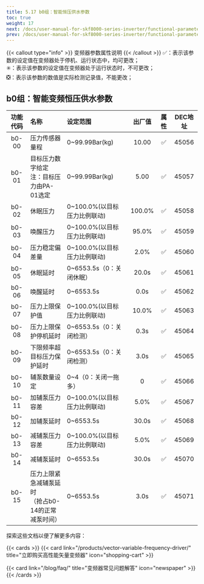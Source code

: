 ```yaml
---
title: 5.17 b0组：智能恒压供水参数
toc: true
weight: 17
next: /docs/user-manual-for-skf8000-series-inverter/functional-parameter-table/parameter-monitoring/
prev: /docs/user-manual-for-skf8000-series-inverter/functional-parameter-table/control-optimization-parameters/
---
```

{{< callout type="info" >}}
  变频器参数属性说明
{{< /callout >}}
✅：表示该参数的设定值在变频器处于停机、运行状态中，均可更改；  
✳️：表示该参数的设定值在变频器处于运行状态时，不可更改；  
❎：表示该参数的数值是实际检测记录值，不能更改；


## b0组：智能变频恒压供水参数

|  功能代码|    名称  | 设定范围 | 出厂值 |属性 | DEC地址 |
| :----: |    :----   | :----   | :----:   | :----:   | :----:   |
|  b0-00|    压力传感器量程  | 0~99.99Bar(kg) |10.00 | ✅ | 45056 |
|  b0-01|    目标压力数字给定</br>注：目标压力由PA-01选定  | 0~99.99Bar(kg) |5.00 | ✅ | 45057 |
|  b0-02|    休眠压力  | 0~100.0%(以目标压力比例联动) |100.0% | ✅ | 45058 |
|  b0-03|    唤醒压力  | 0~100.0%(以目标压力比例联动) |95.0% | ✅ | 45059 |
|  b0-04|    压力稳定偏差量  | 0~100.0%(以目标压力比例联动) |2.0% | ✅ | 45060 |
|  b0-05|    休眠延时  | 0~6553.5s（0：关闭休眠） |20.0s | ✅ | 45061 |
|  b0-06|    唤醒延时  | 0~6553.5s |0.0s | ✅ | 45062 |
|  b0-07|    压力上限保护值  | 0~100.0%(以目标压力比例联动) |10.0% | ✅ | 45063 |
|  b0-08|    压力上限保护停机延时  | 0~6553.5s（0：关闭检测） |0.3s | ✅ | 45064 |
|  b0-09|    下限频率超目标压力保护延时  | 0~6553.5s（0：关闭检测） |3.0s | ✅ | 45065 |
|  b0-10|    辅泵数量设定  | 0~4（0：关闭一拖多） |0 | ✅ | 45066 |
|  b0-11|    加辅泵压力容差  | 0~100.0%(以目标压力比例联动) |5.0% | ✅ | 45067 |
|  b0-12|    加辅泵延时  | 0~6553.5s |30.0s | ✅ | 45068 |
|  b0-13|    减辅泵压力容差  | 0~100.0%(以目标压力比例联动) |5.0% | ✅ | 45069 |
|  b0-14|    减辅泵延时  | 0~6553.5s |30.0s | ✅ | 45070 |
|  b0-15|    压力上限紧急减辅泵延时</br>（抢占b0-14的正常减泵时间）  | 0~6553.5s |3.0s | ✅ | 45071 |


探索这些文档以便了解更多内容：

{{< cards >}}
  {{< card link="/products/vector-variable-frequency-driver/" title="立即购买高性能矢量变频器" icon="shopping-cart" >}}

  {{< card link="/blog/faq/" title="变频器常见问题解答" icon="newspaper" >}}
{{< /cards >}}	
